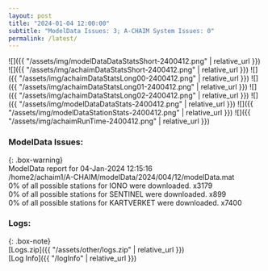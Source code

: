 ```yaml
---
layout: post
title: "2024-01-04 12:00:00"
subtitle: "ModelData Issues: 3; A-CHAIM System Issues: 0"
permalink: /latest/
---
```


![]({{ "/assets/img/modelDataDataStatsShort-2400412.png" | relative_url }})
![]({{ "/assets/img/achaimDataStatsShort-2400412.png" | relative_url }})
![]({{ "/assets/img/achaimDataStatsLong00-2400412.png" | relative_url }})
![]({{ "/assets/img/achaimDataStatsLong01-2400412.png" | relative_url }})
![]({{ "/assets/img/achaimDataStatsLong02-2400412.png" | relative_url }})
![]({{ "/assets/img/modelDataDataStats-2400412.png" | relative_url }})
![]({{ "/assets/img/modelDataStationStats-2400412.png" | relative_url }})
![]({{ "/assets/img/achaimRunTime-2400412.png" | relative_url }})


### ModelData Issues:  
  
{: .box-warning}  
 ModelData report for 04-Jan-2024 12:15:16   
 /home2/achaim1/A-CHAIM/modelData/2024/004/12/modelData.mat   
 0% of all possible stations for IONO were downloaded. x3179   
 0% of all possible stations for SENTINEL were downloaded. x899   
 0% of all possible stations for KARTVERKET were downloaded. x7400   
  


### Logs:  
  
{: .box-note}  
[Logs.zip]({{ "/assets/other/logs.zip" | relative_url }})  
[Log Info]({{ "/logInfo" | relative_url }})  
